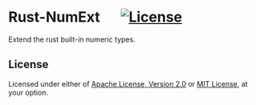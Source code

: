 # Rust-NumExt &emsp; [![License]](#license)

Extend the rust built-in numeric types.

[License]: https://img.shields.io/badge/License-MIT%2FApache--2.0-blue.svg

## License

Licensed under either of [Apache License, Version 2.0] or [MIT License], at
your option.

[Apache License, Version 2.0]: LICENSE-APACHE
[MIT License]: LICENSE-MIT
